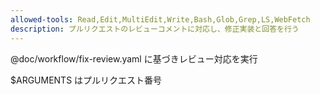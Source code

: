 ```yaml
---
allowed-tools: Read,Edit,MultiEdit,Write,Bash,Glob,Grep,LS,WebFetch
description: プルリクエストのレビューコメントに対応し、修正実装と回答を行う
---
```


@doc/workflow/fix-review.yaml に基づきレビュー対応を実行

$ARGUMENTS はプルリクエスト番号
